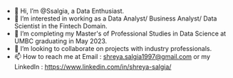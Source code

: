 - 👋 Hi, I’m @Ssalgia, a Data Enthusiast. 
- 👀 I’m interested in working as a Data Analyst/ Business Analyst/ Data Scientist in the Fintech Domain.
- 🌱 I’m completing my Master's of Professional Studies in Data Science at UMBC graduating in May 2023.
- 💞️ I’m looking to collaborate on projects with industry professionals.
- 📫 How to reach me at Email : shreya.salgia1997@gmail.com or my LinkedIn : https://www.linkedin.com/in/shreya-salgia/

<!---
Ssalgia/Ssalgia is a ✨ special ✨ repository because its `README.md` (this file) appears on your GitHub profile.
You can click the Preview link to take a look at your changes.
--->
